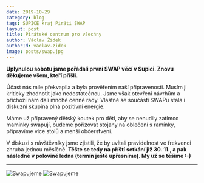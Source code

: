 ```yaml
---
date: 2019-10-29
category: blog
tags: SUPICE kraj Piráti SWAP
layout: post
title: Pirátské centrum pro všechny
author: Václav Židek
authorId: vaclav.zidek
image: posts/swap.jpg
---
```


**Uplynulou sobotu jsme pořádali první SWAP věcí v Supici. Znovu děkujeme všem, kteří přišli.**

Účast nás mile překvapila a byla prověřením naší připravenosti. Musím ji kriticky zhodnotit jako nedostatečnou. Jsme však otevření návrhům a příchozí nám dali mnohé cenné rady. Vlastně se součástí SWAPu stala i diskuzní skupina plná pozitivní energie.

Máme už připravený dětský koutek pro děti, aby se nenudily zatímco maminky swapují, budeme pořizovat stojany na oblečení s ramínky, připravíme více stolů a menší občerstvení. 

V diskuzi s návštěvníky jsme zjistili, že by uvítali pravidelnost ve frekvenci zhruba jednou měsíčně. 
**Těšte se tedy na příští setkání již 30. 11., a pak následně v polovině ledna (termín ještě upřesníme). My už se těšíme :-)**


---
![Swapujeme](https://ustecky.pirati.cz/assets/img/posts/swap2.jpg)
![Swapujeme](https://ustecky.pirati.cz/assets/img/posts/swap3.jpg)
